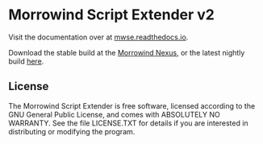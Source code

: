 # Morrowind Script Extender v2

Visit the documentation over at [mwse.readthedocs.io](https://mwse.readthedocs.io/en/latest/).

Download the stable build at the [Morrowind Nexus](https://www.nexusmods.com/morrowind/mods/45468), or the latest nightly build [here](https://nullcascade.com/mwse/mwse-dev.zip).

## License
The Morrowind Script Extender is free software, licensed according to the GNU General Public License, and comes with ABSOLUTELY NO WARRANTY. See the file LICENSE.TXT for details if you are interested in distributing or modifying the program.
